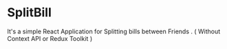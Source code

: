 # SplitBill
It's a simple React Application for Splitting bills between Friends .  ( Without Context API or Redux Toolkit )
